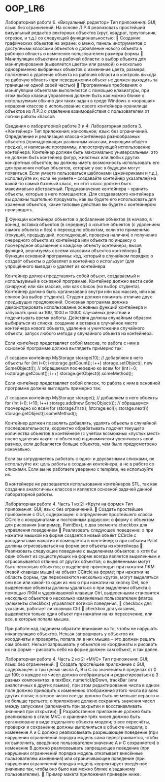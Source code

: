 # OOP_LR6

Лабораторная работа 6. «Визуальный редактор»
Тип приложения: GUI; язык: без ограничений.
На основе Л.Р.4 реализовать простейший визуальный редактор векторных объектов (круг, квадрат, треугольник, отрезок, и т.д.) со следующей функциональностью:
	Создание графических объектов на экране:
o	меню, панель инструментов с доступными классами объектов
o	добавление нового объекта в рабочую область
o	изменение пользователем размера формы
	Манипуляции объектами в рабочей области:
o	выбор объекта для манипулирования (выделяется цветом или рамкой)
o	несколько одновременно выбранных объектов
o	изменение цвета, размера, положения
o	удаление объекта из рабочей области
o	контроль выхода за рабочую область (при передвижении объект не должен выходить за границы ни одной своей частью)
	Программные требования:
o	манипуляции объектами выполняются с помощью клавиатуры, при этом выбор клавиш  управления должен быть как можно ближе к используемым обычно для таких задач в среде Windows
o	 «хорошая» иерархия классов
o	использование своего контейнера-хранилища объектов из Л.Р.3
o	отделение взаимодействия с пользователем от логики работы классов 

Сведения о лабораторной работе 3 и 4:
Лабораторная работа 3. «Контейнер»
Тип приложения: консольное; язык: без ограничений.
Определение и реализация класса-контейнера разнообразных объектов (принадлежащих различным классам, имеющим общего предка), и написание программы, иллюстрирующей использование контейнера. Контейнер должен быть максимально универсальным, это не должен быть контейнер фигур, животных или любых других конкретных объектов; вы должны иметь возможность использовать его для хранения любых объектов, которые у вас в будущем могут появиться. Если умеете пользоваться шаблонами (дженериками и т.д.), используйте их; если не умеете – создавайте контейнер указателей на какой-то самый базовый класс, но этот класс должен быть максимально абстрактный.
Предназначение контейнера – хранить объекты, которые в него помещаются. Для создаваемого контейнера вы должны тщательно продумать, как вы будете его использовать для хранения объектов, какие типовые действия вы будете с контейнером производить.

	Функции контейнера объектов
o	добавление объектов (в начало, в конец), вставка объектов (в середину)
o	изъятие объектов (с удалением самого объекта и без)
o	переход по объектам, если это применимо (текущий, предыдущий, последующий, проверка наличия)
o	получение очередного объекта из контейнера или объекта по индексу
o	поочередное обращение к каждому объекту контейнера; вызов функций, реализуемых всеми классами объектов контейнера
	Функции основной программы: код, который в случайном порядке:
o	создаёт объекты
o	добавляет в контейнер
o	использует (для упрощённого вывода)
o	удаляет из контейнера

Контейнер должен представлять собой объект, создаваемый и используемый в основной программе. Контейнер должно вести себя (снаружи) или как массив, или как список (на выбор студента). Контейнер должно быть организовано внутри или как массив, или как список (на выбор студента). Студент должен понимать отличие двух предыдущих предложений. Основная программа должна демонстрировать использование основных функций контейнера и запускать цикл из 100, 1000 и 10000 случайных действий и подсчитывать время работы. Действия должны случайным образом выбираться из списка: создание и вставка в случайное место контейнера нового объекта, удаление и уничтожение случайного объекта, запуск любого метода у случайного объекта из контейнера.

Если контейнер представляет собой массив, то работа с ним в основной программе должна выглядеть примерно так:

// создаем контейнер
MyStorage storage(10);
// добавляем в него объекты
for (int i=0; i<storage.getCount(); i++)
    storage.setObject(i, new SomeObject());
// обращаемся поочередно ко всем
for (int i=0; i<storage.getCount(); i++)
    storage.getObject(i).someMethod();

Если контейнер представляет собой список, то работа с ним в основной программе должна выглядеть примерно так:

// создаем контейнер
MyStorage storage();
// добавляем в него объекты
for (int i=0; i<10; i++)
    storage.add(new SomeObject());
// обращаемся поочередно ко всем
for (storage.first(); !storage.eol(); storage.next())
    storage.getObject().someMethod();

Контейнер должен позволять добавлять, удалять объекты в случайной последовательности, корректно обрабатывать подсчет текущего количества объектов в контейнере (с учетом возможных «пустых мест» после удаления каких-то объектов) и динамически увеличивать свой размер, если добавляется больше объектов, чем было предусмотрено изначально.

Если вы затрудняетесь работать с одно- и двусвязными списками, не используйте их: цель работы в создании контейнера, а не в работе со списками. Если вы не работаете уверенно с template, не используйте их.

В контейнере не разрешается использование контейнеров STL, так как создание аналогичных классов и является основной задачей данной лабораторной работы.

Лабораторная работа 4. Часть 1 из 2: «Круги на форме»
Тип приложения: GUI; язык: без ограничений.
	Создать простейшее приложение с GUI, содержащее:
o	определение простейшего класса CCircle с координатами и постоянным радиусом;
o	форму с объектом для рисования (например, PaintBox);
o	два элемента checkbox для управления поведением
	Реализовать следующее поведение:
o	при нажатии мышкой на форме создается новый объект CCircle с координатами нажатия и помещается в контейнер;
o	при событии Paint должны отрисовываться на форме все объекты из контейнера
	Реализовать следующее поведение с выделением объектов:
o	хотя бы один объект из существующих на форме всегда является выделенным и отрисовывается отлично от других объектов;
o	выделенными могут быть несколько объектов;
o	выделение происходит при нажатии ЛКМ (левой клавиши мыши) на объект CCircle на форме; при нажатии на область формы, где пересекаются несколько кругов, могут выделяться они все или какой-то один из них
o	при нажатии на кнопку Del, все выделенные объекты должны удаляться
o	при выделении объекта с помощью ЛКМ и удерживаемой клавиши Ctrl, выделенными становятся несколько объектов
o	несколько изменяемых пользователем флагов (элементы checkbox) управляют логикой поведения:
	checkbox для указания, работает ли клавиша Ctrl
	checkbox для указания, выделяется только один объект при нажатии на их пересечение, или все, в которые попала мышка.

При работе над заданием обратите внимание на то, чтобы не нарушать инкапсуляцию объектов. Нельзя запрашивать у объектов их координаты и проверять, попала ли в них мышка – это должен решать сам объект. Нельзя запрашивать у объектов их координаты и рисовать их на форме – рисовать себя на форме должен сам объект, и так далее.

Лабораторная работа 4. Часть 2 из 2: «MVC»
Тип приложения: GUI; язык: без ограничений.
	Создать простейшее приложение с GUI, содержащее:
o	три целых числа A, B и C со значением в пределах от 0 до 100;
o	каждое из чисел должно отображаться и редактироваться в 3 разных компонентах: в textBox, numericUpDown, trackBar (или аналогичных в других языках), при этом редактирование числа в одном поле должно приводить к изменению отображения этого числа во всех других полях;
o	второе число всегда должно быть не меньше первого и не больше третьего;
o	приложение должно сохранять значения чисел между запусками (запоминать при закрытии и восстанавливать значения при открытии);
	Разработанное приложение должно быть реализовано в стиле MVC:
o	хранение трёх чисел должно быть организовано в виде отдельного объекта-модели;
o	все пересчёты, проверки и сохранение должны выполняться в объекте-модели;
o	изменение A и C должно реализовывать разрешающее поведение (при нарушении ограничений порядка модель сама перестраивается, чтобы их выполнить, введённое пользователем значение A и C сохраняется)
o	изменение B должно реализовывать запрещающее поведение (при нарушении ограничений порядка модель откатывает внесённые пользователем изменения) или ограничивающее поведение (при нарушении ограничений порядка модель корректирует введённое значение так, чтобы оно было как можно ближе к заданному пользователем).
	Пример макета приложения приведён ниже:

